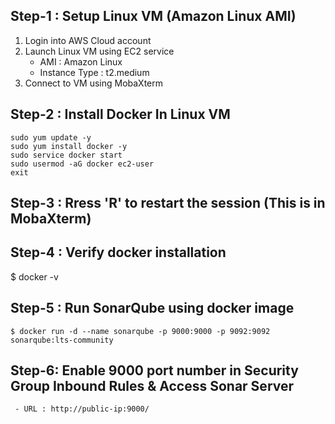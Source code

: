 ## Step-1 : Setup Linux VM (Amazon Linux AMI)

1) Login into AWS Cloud account
2) Launch Linux VM using EC2 service   
     - AMI : Amazon Linux
     - Instance Type : t2.medium       
4) Connect to VM using MobaXterm

## Step-2 : Install Docker In Linux VM

```
sudo yum update -y 
sudo yum install docker -y
sudo service docker start
sudo usermod -aG docker ec2-user
exit
```
## Step-3 : Rress 'R' to restart the session (This is in MobaXterm)

## Step-4 :  Verify docker installation
$ docker -v

## Step-5 : Run SonarQube using docker image
```
$ docker run -d --name sonarqube -p 9000:9000 -p 9092:9092 sonarqube:lts-community
```

## Step-6: Enable 9000 port number in Security Group Inbound Rules & Access Sonar Server
```
 - URL : http://public-ip:9000/
```
